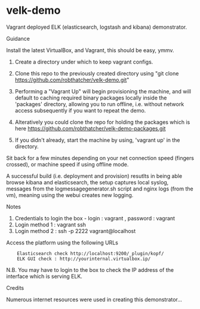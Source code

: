 velk-demo
=========

Vagrant deployed ELK (elasticsearch, logstash and kibana) demonstrator.

Guidance

Install the latest VirtualBox, and Vagrant, this should be easy, ymmv.

1. Create a directory under which to keep vagrant configs.
2. Clone this repo to the previously created directory using "git clone https://github.com/robthatcher/velk-demo.git"
3. Performing a "Vagrant Up" will begin provisioning the machine, and will default to caching required binary packages locally inside the 'packages' directory, allowing you to run offline, i.e. without network access subsequently if you want to repeat the demo.
	
4. Alteratively you could clone the repo for holding the packages which is here https://github.com/robthatcher/velk-demo-packages.git 

5. If you didn't already, start the machine by using, 'vagrant up' in the directory.

Sit back for a few minutes depending on your net connection speed (fingers crossed), or machine speed if using offline mode.

A successful build (i.e. deployment and provision) resutlts in being able browse kibana and elasticsearch, 
the setup captures local syslog, messages from the logmessagegenerator.sh script and nginx logs (from the vm), meaning using the webui creates new logging.

Notes

1. Credentials to login the box - login : vagrant , password : vagrant
2. Login method 1 : vagrant ssh
3. Login method 2 : ssh -p 2222 vagrant@localhost

Access the platform using the following URLs

        Elasticsearch check http://localhost:9200/_plugin/kopf/
        ELK GUI check : http://yourinternal.virtualbox.ip/

N.B. You may have to login to the box to check the IP address of the interface which is serving ELK.

Credits

Numerous internet resources were used in creating this demonstrator...

